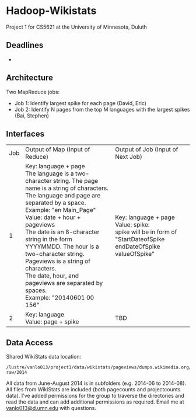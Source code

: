 # Hadoop-Wikistats
Project 1 for CS5621 at the University of Minnesota, Duluth

## Deadlines
* 

## Architecture
Two MapReduce jobs:
* Job 1: Identify largest spike for each page (David, Eric)
* Job 2: Identify N pages from the top M languages with the largest spikes (Bai, Stephen)

## Interfaces

<table>
<tr><td>Job</td><td>Output of Map (Input of Reduce)</td><td>Output of Job (Input of Next Job)</td></tr>
<tr>
    <td>1</td>
    <td>Key: language + page
        <br/>The language is a two-character string. The page name is a string of characters.
        <br/>The language and page are separated by a space.
        <br/>Example: "en Main_Page"
        <br/>Value: date + hour + pageviews
        <br/>The date is an 8-character string in the form YYYYMMDD. The hour is a two-character string. Pageviews is a string of characters.
        <br/>The date, hour, and pageviews are separated by spaces.
        <br/>Example: "20140601 00 156"</td>
    <td>Key: language + page<br/>Value: spike:
        <br/>spike will be in form of "StartDateofSpike endDateOfSpike valueOfSpike" </td>
    </tr>
<tr><td>2</td><td>Key: language<br/>Value: page + spike</td><td>TBD</td></tr>
</table>

## Data Access
Shared WikiStats data location:

    /lustre/vanlo013/project1/data/wikistats/pageviews/dumps.wikimedia.org/other/pagecounts-raw/2014

All data from June-August 2014 is in subfolders (e.g. 2014-06 to 2014-08). All files from WikiStats are included (both pagecounts and projectcounts data). I've added permissions for the group to traverse the directories and read the data and can add additional permissions as required. Email me at <vanlo013@d.umn.edu> with questions.
